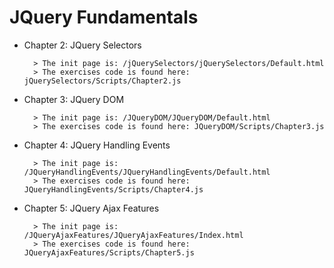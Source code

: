 # JQuery Fundamentals

* Chapter 2: JQuery Selectors

		> The init page is: /jQuerySelectors/jQuerySelectors/Default.html
		> The exercises code is found here: jQuerySelectors/Scripts/Chapter2.js

* Chapter 3: JQuery DOM

		> The init page is: /JQueryDOM/JQueryDOM/Default.html
		> The exercises code is found here: JQueryDOM/Scripts/Chapter3.js

* Chapter 4: JQuery Handling Events

		> The init page is: /JQueryHandlingEvents/JQueryHandlingEvents/Default.html
		> The exercises code is found here: JQueryHandlingEvents/Scripts/Chapter4.js
		
* Chapter 5: JQuery Ajax Features

		> The init page is: /JQueryAjaxFeatures/JQueryAjaxFeatures/Index.html
		> The exercises code is found here: JQueryAjaxFeatures/Scripts/Chapter5.js
		